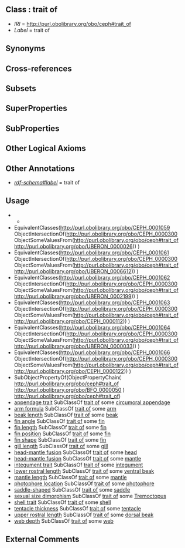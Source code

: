 
## Class : trait of

 * *IRI* = http://purl.obolibrary.org/obo/ceph#trait_of
 * *Label* = trait of

## Synonyms


## Cross-references


## Subsets


## SuperProperties


## SubProperties


## Other Logical Axioms


## Other Annotations

 * *[rdf-schema#label](../../el/rdf-schema#label.md)* = trait of

## Usage

 * -
 * EquivalentClasses(<http://purl.obolibrary.org/obo/CEPH_0001059> ObjectIntersectionOf(<http://purl.obolibrary.org/obo/CEPH_0000300> ObjectSomeValuesFrom(<http://purl.obolibrary.org/obo/ceph#trait_of> <http://purl.obolibrary.org/obo/UBERON_0000026>)) )
 * EquivalentClasses(<http://purl.obolibrary.org/obo/CEPH_0001061> ObjectIntersectionOf(<http://purl.obolibrary.org/obo/CEPH_0000300> ObjectSomeValuesFrom(<http://purl.obolibrary.org/obo/ceph#trait_of> <http://purl.obolibrary.org/obo/UBERON_0006612>)) )
 * EquivalentClasses(<http://purl.obolibrary.org/obo/CEPH_0001062> ObjectIntersectionOf(<http://purl.obolibrary.org/obo/CEPH_0000300> ObjectSomeValuesFrom(<http://purl.obolibrary.org/obo/ceph#trait_of> <http://purl.obolibrary.org/obo/UBERON_0002199>)) )
 * EquivalentClasses(<http://purl.obolibrary.org/obo/CEPH_0001063> ObjectIntersectionOf(<http://purl.obolibrary.org/obo/CEPH_0000300> ObjectSomeValuesFrom(<http://purl.obolibrary.org/obo/ceph#trait_of> <http://purl.obolibrary.org/obo/CEPH_0000112>)) )
 * EquivalentClasses(<http://purl.obolibrary.org/obo/CEPH_0001064> ObjectIntersectionOf(<http://purl.obolibrary.org/obo/CEPH_0000300> ObjectSomeValuesFrom(<http://purl.obolibrary.org/obo/ceph#trait_of> <http://purl.obolibrary.org/obo/UBERON_0000033>)) )
 * EquivalentClasses(<http://purl.obolibrary.org/obo/CEPH_0001066> ObjectIntersectionOf(<http://purl.obolibrary.org/obo/CEPH_0000300> ObjectSomeValuesFrom(<http://purl.obolibrary.org/obo/ceph#trait_of> <http://purl.obolibrary.org/obo/CEPH_0000122>)) )
 * SubObjectPropertyOf(ObjectPropertyChain( <http://purl.obolibrary.org/obo/ceph#trait_of> <http://purl.obolibrary.org/obo/BFO_0000050> ) <http://purl.obolibrary.org/obo/ceph#trait_of>)
 * [appendage trait](../../CEPH/59/CEPH_0001059.md) SubClassOf [trait of](../../ceph#trait/of/ceph#trait_of.md) some [circumoral appendage](../../CEPH/08/CEPH_0000308.md)
 * [arm formula](../../CEPH/16/CEPH_0000016.md) SubClassOf [trait of](../../ceph#trait/of/ceph#trait_of.md) some [arm](../../CEPH/15/CEPH_0000015.md)
 * [beak length](../../CEPH/41/CEPH_0001041.md) SubClassOf [trait of](../../ceph#trait/of/ceph#trait_of.md) some [beak](../../CEPH/23/CEPH_0000023.md)
 * [fin angle](../../CEPH/05/CEPH_0000105.md) SubClassOf [trait of](../../ceph#trait/of/ceph#trait_of.md) some [fin](../../CEPH/12/CEPH_0000112.md)
 * [fin length](../../CEPH/08/CEPH_0000108.md) SubClassOf [trait of](../../ceph#trait/of/ceph#trait_of.md) some [fin](../../CEPH/12/CEPH_0000112.md)
 * [fin position](../../CEPH/10/CEPH_0000110.md) SubClassOf [trait of](../../ceph#trait/of/ceph#trait_of.md) some [fin](../../CEPH/12/CEPH_0000112.md)
 * [fin shape](../../CEPH/11/CEPH_0000111.md) SubClassOf [trait of](../../ceph#trait/of/ceph#trait_of.md) some [fin](../../CEPH/12/CEPH_0000112.md)
 * [gill length](../../CEPH/10/CEPH_0001010.md) SubClassOf [trait of](../../ceph#trait/of/ceph#trait_of.md) some [gill](../../CEPH/22/CEPH_0000122.md)
 * [head-mantle fusion](../../CEPH/29/CEPH_0000129.md) SubClassOf [trait of](../../ceph#trait/of/ceph#trait_of.md) some [head](../../UBERON/33/UBERON_0000033.md)
 * [head-mantle fusion](../../CEPH/29/CEPH_0000129.md) SubClassOf [trait of](../../ceph#trait/of/ceph#trait_of.md) some [mantle](../../UBERON/75/UBERON_0006575.md)
 * [integument trait](../../CEPH/62/CEPH_0001062.md) SubClassOf [trait of](../../ceph#trait/of/ceph#trait_of.md) some [integument](../../UBERON/99/UBERON_0002199.md)
 * [lower rostral length](../../CEPH/42/CEPH_0001042.md) SubClassOf [trait of](../../ceph#trait/of/ceph#trait_of.md) some [ventral beak](../../CEPH/26/CEPH_0001026.md)
 * [mantle length](../../CEPH/60/CEPH_0000160.md) SubClassOf [trait of](../../ceph#trait/of/ceph#trait_of.md) some [mantle](../../UBERON/75/UBERON_0006575.md)
 * [photophore location](../../CEPH/99/CEPH_0000199.md) SubClassOf [trait of](../../ceph#trait/of/ceph#trait_of.md) some [photophore](../../CEPH/98/CEPH_0000198.md)
 * [saddle-shaped](../../CEPH/19/CEPH_0000219.md) SubClassOf [trait of](../../ceph#trait/of/ceph#trait_of.md) some [saddle](../../CEPH/18/CEPH_0000218.md)
 * [sexual size dimorphism](../../CEPH/70/CEPH_0001070.md) SubClassOf [trait of](../../ceph#trait/of/ceph#trait_of.md) some [Tremoctopus](../../NCBITaxon/82/NCBITaxon_102882.md)
 * [shell trait](../../CEPH/61/CEPH_0001061.md) SubClassOf [trait of](../../ceph#trait/of/ceph#trait_of.md) some [shell](../../UBERON/12/UBERON_0006612.md)
 * [tentacle thickness](../../CEPH/61/CEPH_0000261.md) SubClassOf [trait of](../../ceph#trait/of/ceph#trait_of.md) some [tentacle](../../CEPH/56/CEPH_0000256.md)
 * [upper rostral length](../../CEPH/43/CEPH_0001043.md) SubClassOf [trait of](../../ceph#trait/of/ceph#trait_of.md) some [dorsal beak](../../CEPH/25/CEPH_0001025.md)
 * [web depth](../../CEPH/40/CEPH_0001040.md) SubClassOf [trait of](../../ceph#trait/of/ceph#trait_of.md) some [web](../../CEPH/80/CEPH_0000280.md)

## External Comments

